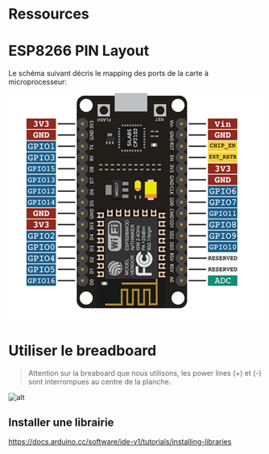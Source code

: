 # Ressources 

# ESP8266 PIN Layout
Le schéma suivant décris le mapping des ports de la carte à microprocesseur: 

![layout](../images/pin_layout.png)

# Utiliser le breadboard
> Attention sur la breaboard que nous utilisons, les power lines (+) et (-) sont interrompues au centre de la planche.

![alt](https://cdn.sparkfun.com/assets/3/d/f/a/9/518c0b34ce395fea62000002.jpg)

## Installer une librairie 
https://docs.arduino.cc/software/ide-v1/tutorials/installing-libraries

